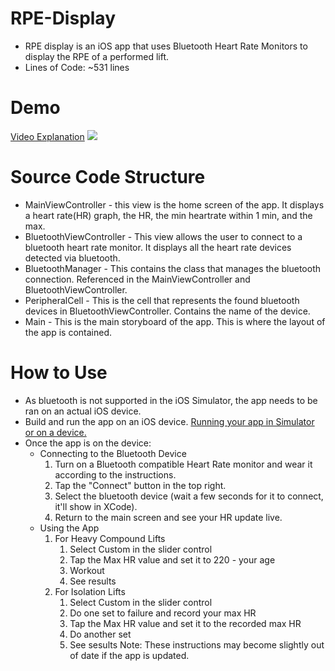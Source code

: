 # RPE-Display
- RPE display is an iOS app that uses Bluetooth Heart Rate Monitors to display the RPE of a performed lift.
- Lines of Code: ~531 lines

# Demo
[Video Explanation](https://youtu.be/fmFU6MFUhHM)
![](https://github.com/krrgit/RPE-Display/blob/main/rpedemo.gif)

# Source Code Structure
- MainViewController - this view is the home screen of the app. It displays a heart rate(HR) graph, the HR, the min heartrate within 1 min, and the max.
- BluetoothViewController - This view allows the user to connect to a bluetooth heart rate monitor. It displays all the heart rate devices detected via bluetooth.
- BluetoothManager - This contains the class that manages the bluetooth connection. Referenced in the MainViewController and BluetoothViewController.
- PeripheralCell - This is the cell that represents the found bluetooth devices in BluetoothViewController. Contains the name of the device.
- Main - This is the main storyboard of the app. This is where the layout of the app is contained.

# How to Use
- As bluetooth is not supported in the iOS Simulator, the app needs to be ran on an actual iOS device. 
- Build and run the app on an iOS device. [Running your app in Simulator or on a device.](https://developer.apple.com/documentation/xcode/running-your-app-in-simulator-or-on-a-device)
- Once the app is on the device:
  - Connecting to the Bluetooth Device
    1. Turn on a Bluetooth compatible Heart Rate monitor and wear it according to the instructions.
    2. Tap the "Connect" button in the top right.
    3. Select the bluetooth device (wait a few seconds for it to connect, it'll show in XCode).
    4. Return to the main screen and see your HR update live.
  - Using the App
    1. For Heavy Compound Lifts
       1. Select Custom in the slider control
       2. Tap the Max HR value and set it to 220 - your age
       3. Workout
       4. See results
    2. For Isolation Lifts
       1. Select Custom in the slider control
       2. Do one set to failure and record your max HR 
       3. Tap the Max HR value and set it to the recorded max HR
       4. Do another set
       5. See sesults
Note: These instructions may become slightly out of date if the app is updated.
